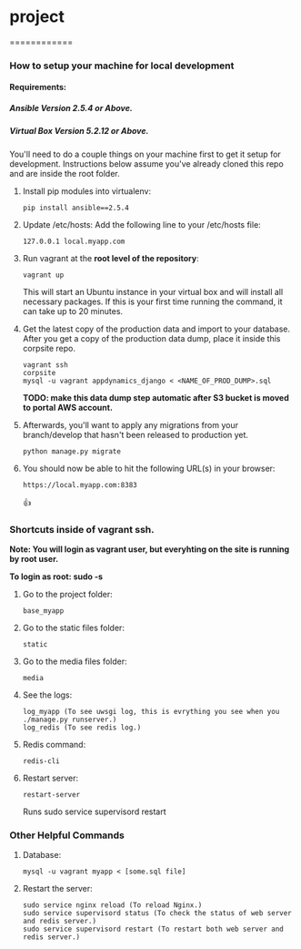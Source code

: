 # project
============

### How to setup your machine for local development
#### Requirements:

##### Ansible Version 2.5.4 or Above.

##### Virtual Box Version 5.2.12 or Above.


You'll need to do a couple things on your machine first to get it setup for development.
Instructions below assume you've already cloned this repo and are inside the root folder.


1. Install pip modules into virtualenv:
    ```shell
    pip install ansible==2.5.4
    ```

2. Update /etc/hosts:
    Add the following line to your /etc/hosts file:

    ```shell
    127.0.0.1 local.myapp.com
    ```

3. Run vagrant at the **root level of the repository**:
    ```shell
    vagrant up
    ```

    This will start an Ubuntu instance in your virtual box and will install all necessary packages.
    If this is your first time running the command, it can take up to 20 minutes.


4. Get the latest copy of the production data and import to your database.
    After you get a copy of the production data dump, place it inside this corpsite repo.

    ```shell
    vagrant ssh
    corpsite
    mysql -u vagrant appdynamics_django < <NAME_OF_PROD_DUMP>.sql
    ```
    **TODO: make this data dump step automatic after S3 bucket is moved to portal AWS account.**

5. Afterwards, you'll want to apply any migrations from your branch/develop that hasn't been released to production yet.
    ```shell
    python manage.py migrate
    ```

6. You should now be able to hit the following URL(s) in your browser:

    ```
    https://local.myapp.com:8383
    ```
    :+1:

### Shortcuts inside of vagrant ssh.
**Note: You will login as vagrant user, but everyhting on the site is running by root user.**

**To login as root: sudo -s**

1. Go to the project folder:
    ```
    base_myapp
    ```

2. Go to the static files folder:
    ```
    static
    ```

3. Go to the media files folder:
    ```
    media
    ```

4. See the logs:
    ```
    log_myapp (To see uwsgi log, this is evrything you see when you ./manage.py runserver.)
    log_redis (To see redis log.)
    ```

5. Redis command:
    ```
    redis-cli
    ```

6. Restart server:
    ```
    restart-server
    ```
    Runs sudo service supervisord restart

### Other Helpful Commands ###

1. Database:
    ```
    mysql -u vagrant myapp < [some.sql file]
    ```

2. Restart the server:
    ```
    sudo service nginx reload (To reload Nginx.)
    sudo service supervisord status (To check the status of web server and redis server.)
    sudo service supervisord restart (To restart both web server and redis server.)
    ```

